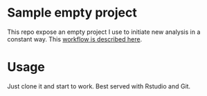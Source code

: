 # Sample empty project

This repo expose an empty project I use to initiate new analysis in a constant way. This [workflow is described here](http://blog.jom.link/implementation_basic_reproductible_workflow.html).

# Usage

Just clone it and start to work. Best served with Rstudio and Git.
